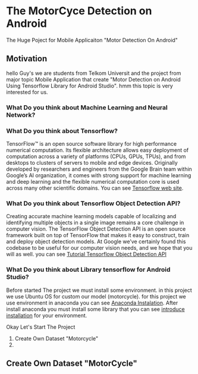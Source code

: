 # The MotorCyce Detection on Android
The Huge Poject for Mobile Applicaiton "Motor Detection On Android"

## Motivation
hello Guy's we are students from Telkom Universit and the project from major topic Mobile Application that create "Motor Detection on Android Using Tensorflow Library for Android Studio". hmm this topic is very interested for us.

### What Do you think about Machine Learning and Neural Network?

### What Do you think about Tensorflow?
TensorFlow™ is an open source software library for high performance numerical computation. Its flexible architecture allows easy deployment of computation across a variety of platforms (CPUs, GPUs, TPUs), and from desktops to clusters of servers to mobile and edge devices. Originally developed by researchers and engineers from the Google Brain team within Google’s AI organization, it comes with strong support for machine learning and deep learning and the flexible numerical computation core is used across many other scientific domains. You can see [Tensorflow web site](https://www.tensorflow.org/).

### What Do you think about Tensorflow Object Detection API?
Creating accurate machine learning models capable of localizing and identifying multiple objects in a single image remains a core challenge in computer vision. The TensorFlow Object Detection API is an open source framework built on top of TensorFlow that makes it easy to construct, train and deploy object detection models. At Google we’ve certainly found this codebase to be useful for our computer vision needs, and we hope that you will as well.
you can see [Tutorial Tensorflow Object Detection API](https://github.com/tensorflow/models/tree/master/research/object_detection)

### What Do you think about Library tensorflow for Android Studio?
Before started The project we must install some environment. in this project we use Ubuntu OS for custom our model (motorcycle).  for this project we use environment in anaconda you can see [Anaconda Instalation](https://www.digitalocean.com/community/tutorials/how-to-install-anaconda-on-ubuntu-18-04-quickstart/). After install anaconda you must install some library that you can see [introduce installation](https://github.com/tensorflow/models/blob/master/research/object_detection/g3doc/installation.md/) for your environment.

Okay Let's Start The Project
1. Create Own Dataset "Motorcycle"
2.

## Create Own Dataset "MotorCycle"
